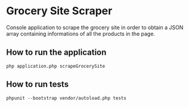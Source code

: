 # Grocery Site Scraper

Console application to scrape the grocery site in order to obtain a JSON array containing informations of all the products in the page.

## How to run the application

`php application.php scrapeGrocerySite`

## How to run tests

`phpunit --bootstrap vendor/autoload.php tests`
